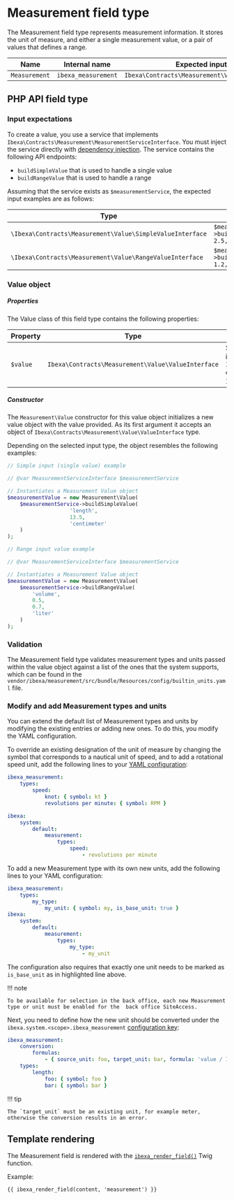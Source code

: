 # Measurement field type

The Measurement field type represents measurement information. 
It stores the unit of measure, and either a single measurement value, 
or a pair of values that defines a range.

| Name          | Internal name       | Expected input type                                |
|---------------|---------------------|----------------------------------------------------|
| `Measurement` | `ibexa_measurement` | `Ibexa\Contracts\Measurement\Value\ValueInterface` |

## PHP API field type

### Input expectations

To create a value, you use a service that implements `Ibexa\Contracts\Measurement\MeasurementServiceInterface`.
You must inject the service directly with [dependency injection](php_api.md#service-container). 
The service contains the following API endpoints: 

- `buildSimpleValue` that is used to handle a single value
- `buildRangeValue` that is used to handle a range

Assuming that the service exists as `$measurementService`, the expected input 
examples are as follows:

| Type                                                    | Example                                                             |
|---------------------------------------------------------|---------------------------------------------------------------------|
|`\Ibexa\Contracts\Measurement\Value\SimpleValueInterface`| `$measurementService->buildSimpleValue('length', 2.5, 'centimeter')`|
|`\Ibexa\Contracts\Measurement\Value\RangeValueInterface` | `$measurementService->buildRangeValue('length', 1.2, 4.5,  'inch')` |

### Value object

##### Properties

The Value class of this field type contains the following properties:

| Property | Type                                             | Description                                                                                                          |
|----------|--------------------------------------------------|----------------------------------------------------------------------------------------------------------------------------------------------------------------------------------------------------|
| `$value` |`Ibexa\Contracts\Measurement\Value\ValueInterface`| Stores the Measurement API Value, which can be either an instance of `Ibexa\Contracts\Measurement\Value\SimpleValueInterface` or `Ibexa\Contracts\Measurement\Value\RangeValueInterface`. |

##### Constructor

The `Measurement\Value` constructor for this value object initializes a new value 
object with the value provided. 
As its first argument it accepts an object of `Ibexa\Contracts\Measurement\Value\ValueInterface` type.

Depending on the selected input type, the object resembles the following examples:

``` php
// Simple input (single value) example

// @var MeasurementServiceInterface $measurementService

// Instantiates a Measurement Value object
$measurementValue = new Measurement\Value(
    $measurementService->buildSimpleValue(
                    'length',
                    13.5,
                    'centimeter'
    )
);
```

``` php
// Range input value example

// @var MeasurementServiceInterface $measurementService

// Instantiates a Measurement Value object
$measurementValue = new Measurement\Value(
    $measurementService->buildRangeValue(
        'volume',
        0.5,
        0.7,
        'liter'
    )
);
```

### Validation

The Measurement field type validates measurement types and units passed within 
the value object against a list of the ones that the system supports, which can 
be found in the `vendor/ibexa/measurement/src/bundle/Resources/config/builtin_units.yaml` file.

### Modify and add Measurement types and units

You can extend the default list of Measurement types and units by modifying the existing entries or adding new ones. 
To do this, you modify the YAML configuration.

To override an existing designation of the unit of measure by changing the symbol that corresponds to a nautical unit of speed, and to add a rotational speed unit, add the following lines to your [YAML configuration](configuration.md#configuration-files):

```yaml
ibexa_measurement:
    types:
        speed:
            knot: { symbol: kt }
            revolutions per minute: { symbol: RPM }

ibexa:
    system:
        default:
            measurement:
                types:
                    speed:
                        - revolutions per minute
```

To add a new Measurement type with its own new units, add the following lines to your YAML configuration:

```yaml hl_lines="4"
ibexa_measurement:
    types:
        my_type:
            my_unit: { symbol: my, is_base_unit: true }
ibexa:
    system:
        default:
            measurement:
                types:
                    my_type:
                        - my_unit
```

The configuration also requires that exactly one unit needs
to be marked as `is_base_unit` as in highlighted line above.

!!! note

    To be available for selection in the back office, each new Measurement type or unit must be enabled for the  back office SiteAccess.

Next, you need to define how the new unit should be converted under the `ibexa.system.<scope>.ibexa_measurement` [configuration key](configuration.md#configuration-files):

```yaml
ibexa_measurement:
    conversion:
        formulas:
            - { source_unit: foo, target_unit: bar, formula: 'value / 100' }
    types:
        length:
            foo: { symbol: foo }
            bar: { symbol: bar }
```

!!! tip

    The `target_unit` must be an existing unit, for example meter, otherwise the conversion results in an error.

## Template rendering

The Measurement field is rendered with the [`ibexa_render_field()`](field_twig_functions.md#ibexa_render_field) Twig function.

Example:

``` html+twig
{{ ibexa_render_field(content, 'measurement') }}
```
